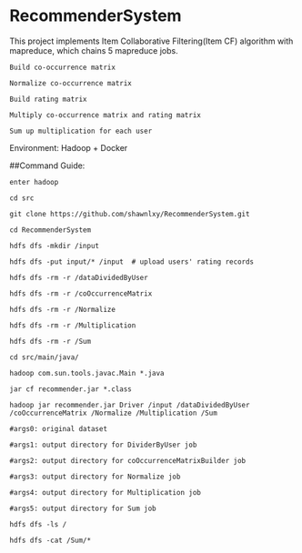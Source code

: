# RecommenderSystem
This project implements Item Collaborative Filtering(Item CF) algorithm with mapreduce, which chains 5 mapreduce jobs.

```
Build co-occurrence matrix

Normalize co-occurrence matrix

Build rating matrix

Multiply co-occurrence matrix and rating matrix

Sum up multiplication for each user

```
Environment: Hadoop + Docker


##Command Guide:

```
enter hadoop

cd src

git clone https://github.com/shawnlxy/RecommenderSystem.git

cd RecommenderSystem 

hdfs dfs -mkdir /input

hdfs dfs -put input/* /input  # upload users' rating records

hdfs dfs -rm -r /dataDividedByUser

hdfs dfs -rm -r /coOccurrenceMatrix

hdfs dfs -rm -r /Normalize

hdfs dfs -rm -r /Multiplication

hdfs dfs -rm -r /Sum

cd src/main/java/

hadoop com.sun.tools.javac.Main *.java

jar cf recommender.jar *.class

hadoop jar recommender.jar Driver /input /dataDividedByUser /coOccurrenceMatrix /Normalize /Multiplication /Sum

#args0: original dataset

#args1: output directory for DividerByUser job

#args2: output directory for coOccurrenceMatrixBuilder job

#args3: output directory for Normalize job

#args4: output directory for Multiplication job

#args5: output directory for Sum job

hdfs dfs -ls /

hdfs dfs -cat /Sum/*

```
